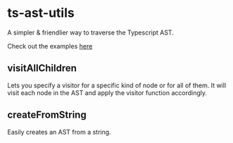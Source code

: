 # ts-ast-utils

A simpler & friendlier way to traverse the Typescript AST.

Check out the examples [here](src/examples)

## visitAllChildren

Lets you specify a visitor for a specific kind of node or for all of them. It will visit each node in the AST and apply the visitor function accordingly.

## createFromString

Easily creates an AST from a string.
